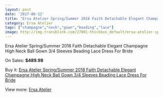 ```yaml
---
layout: post
date: '2017-06-12'
title: "Ersa Atelier Spring/Summer 2018 Faith Detachable Elegant Champagne High Neck Ball Gown 3/4 Sleeves Beading Lace Dress For Bride"
category: Ersa Atelier
tags: ["champagne","neck","gown","beading","lace"]
image: http://img.transblink.com/27001-thickbox_default/ersa-atelier-spring-summer-2018-faith-detachable-elegant-champagne-high-neck-ball-gown-3-4-sleeves-beading-lace-dress-for-bride.jpg
---
```

Ersa Atelier Spring/Summer 2018 Faith Detachable Elegant Champagne High Neck Ball Gown 3/4 Sleeves Beading Lace Dress For Bride

On Sales: **$489.98**
<a href="https://www.transblink.com/en/ersa-atelier/8535-ersa-atelier-spring-summer-2018-faith-detachable-elegant-champagne-high-neck-ball-gown-3-4-sleeves-beading-lace-dress-for-bride.html"><amp-img layout="responsive" width="600" height="600" src="//img.transblink.com/27001-thickbox_default/ersa-atelier-spring-summer-2018-faith-detachable-elegant-champagne-high-neck-ball-gown-3-4-sleeves-beading-lace-dress-for-bride.jpg" alt="Ersa Atelier Spring/Summer 2018 Faith Detachable Elegant Champagne High Neck Ball Gown 3/4 Sleeves Beading Lace Dress For Bride 0" /></a>
<a href="https://www.transblink.com/en/ersa-atelier/8535-ersa-atelier-spring-summer-2018-faith-detachable-elegant-champagne-high-neck-ball-gown-3-4-sleeves-beading-lace-dress-for-bride.html"><amp-img layout="responsive" width="600" height="600" src="//img.transblink.com/27008-thickbox_default/ersa-atelier-spring-summer-2018-faith-detachable-elegant-champagne-high-neck-ball-gown-3-4-sleeves-beading-lace-dress-for-bride.jpg" alt="Ersa Atelier Spring/Summer 2018 Faith Detachable Elegant Champagne High Neck Ball Gown 3/4 Sleeves Beading Lace Dress For Bride 1" /></a>
<a href="https://www.transblink.com/en/ersa-atelier/8535-ersa-atelier-spring-summer-2018-faith-detachable-elegant-champagne-high-neck-ball-gown-3-4-sleeves-beading-lace-dress-for-bride.html"><amp-img layout="responsive" width="600" height="600" src="//img.transblink.com/27007-thickbox_default/ersa-atelier-spring-summer-2018-faith-detachable-elegant-champagne-high-neck-ball-gown-3-4-sleeves-beading-lace-dress-for-bride.jpg" alt="Ersa Atelier Spring/Summer 2018 Faith Detachable Elegant Champagne High Neck Ball Gown 3/4 Sleeves Beading Lace Dress For Bride 2" /></a>
<a href="https://www.transblink.com/en/ersa-atelier/8535-ersa-atelier-spring-summer-2018-faith-detachable-elegant-champagne-high-neck-ball-gown-3-4-sleeves-beading-lace-dress-for-bride.html"><amp-img layout="responsive" width="600" height="600" src="//img.transblink.com/27006-thickbox_default/ersa-atelier-spring-summer-2018-faith-detachable-elegant-champagne-high-neck-ball-gown-3-4-sleeves-beading-lace-dress-for-bride.jpg" alt="Ersa Atelier Spring/Summer 2018 Faith Detachable Elegant Champagne High Neck Ball Gown 3/4 Sleeves Beading Lace Dress For Bride 3" /></a>
<a href="https://www.transblink.com/en/ersa-atelier/8535-ersa-atelier-spring-summer-2018-faith-detachable-elegant-champagne-high-neck-ball-gown-3-4-sleeves-beading-lace-dress-for-bride.html"><amp-img layout="responsive" width="600" height="600" src="//img.transblink.com/27005-thickbox_default/ersa-atelier-spring-summer-2018-faith-detachable-elegant-champagne-high-neck-ball-gown-3-4-sleeves-beading-lace-dress-for-bride.jpg" alt="Ersa Atelier Spring/Summer 2018 Faith Detachable Elegant Champagne High Neck Ball Gown 3/4 Sleeves Beading Lace Dress For Bride 4" /></a>
<a href="https://www.transblink.com/en/ersa-atelier/8535-ersa-atelier-spring-summer-2018-faith-detachable-elegant-champagne-high-neck-ball-gown-3-4-sleeves-beading-lace-dress-for-bride.html"><amp-img layout="responsive" width="600" height="600" src="//img.transblink.com/27004-thickbox_default/ersa-atelier-spring-summer-2018-faith-detachable-elegant-champagne-high-neck-ball-gown-3-4-sleeves-beading-lace-dress-for-bride.jpg" alt="Ersa Atelier Spring/Summer 2018 Faith Detachable Elegant Champagne High Neck Ball Gown 3/4 Sleeves Beading Lace Dress For Bride 5" /></a>
<a href="https://www.transblink.com/en/ersa-atelier/8535-ersa-atelier-spring-summer-2018-faith-detachable-elegant-champagne-high-neck-ball-gown-3-4-sleeves-beading-lace-dress-for-bride.html"><amp-img layout="responsive" width="600" height="600" src="//img.transblink.com/27003-thickbox_default/ersa-atelier-spring-summer-2018-faith-detachable-elegant-champagne-high-neck-ball-gown-3-4-sleeves-beading-lace-dress-for-bride.jpg" alt="Ersa Atelier Spring/Summer 2018 Faith Detachable Elegant Champagne High Neck Ball Gown 3/4 Sleeves Beading Lace Dress For Bride 6" /></a>
<a href="https://www.transblink.com/en/ersa-atelier/8535-ersa-atelier-spring-summer-2018-faith-detachable-elegant-champagne-high-neck-ball-gown-3-4-sleeves-beading-lace-dress-for-bride.html"><amp-img layout="responsive" width="600" height="600" src="//img.transblink.com/27002-thickbox_default/ersa-atelier-spring-summer-2018-faith-detachable-elegant-champagne-high-neck-ball-gown-3-4-sleeves-beading-lace-dress-for-bride.jpg" alt="Ersa Atelier Spring/Summer 2018 Faith Detachable Elegant Champagne High Neck Ball Gown 3/4 Sleeves Beading Lace Dress For Bride 7" /></a>

Buy it: [Ersa Atelier Spring/Summer 2018 Faith Detachable Elegant Champagne High Neck Ball Gown 3/4 Sleeves Beading Lace Dress For Bride](https://www.transblink.com/en/ersa-atelier/8535-ersa-atelier-spring-summer-2018-faith-detachable-elegant-champagne-high-neck-ball-gown-3-4-sleeves-beading-lace-dress-for-bride.html "Ersa Atelier Spring/Summer 2018 Faith Detachable Elegant Champagne High Neck Ball Gown 3/4 Sleeves Beading Lace Dress For Bride")

View more: [Ersa Atelier](https://www.transblink.com/en/74-ersa-atelier "Ersa Atelier")
